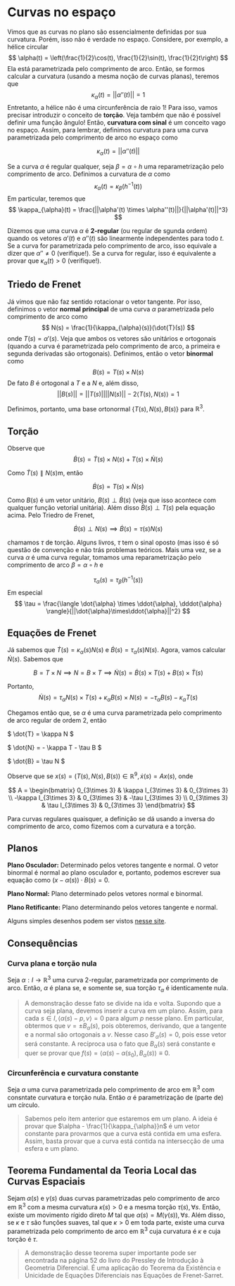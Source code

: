 # Curvas no espaço

Vimos que as curvas no plano são essencialmente definidas por sua curvatura. Porém, isso não é verdade no espaço. Considere, por exemplo, a hélice circular 
$$
\alpha(t) = \left(\frac{1}{2}\cos(t), \frac{1}{2}\sin(t), \frac{1}{2}t\right)
$$
Ela está parametrizada pelo comprimento de arco. Então, se formos calcular a curvatura (usando a mesma noção de curvas planas), teremos que 
$$
\kappa_{\alpha}(t) = ||\alpha''(t)|| = 1
$$
Entretanto, a hélice não é uma circunferência de raio 1! Para isso, vamos precisar introduzir o conceito de **torção**. Veja também que não é possível definir uma função ângulo! Então, **curvatura com sinal** é um conceito vago no espaço. Assim, para lembrar, definimos curvatura para uma curva parametrizada pelo comprimento de arco no espaço como 

$$
\kappa_{\alpha}(t) = ||\alpha''(t)||
$$

Se a curva $\alpha$ é regular qualquer, seja $\beta = \alpha \circ h$ uma reparametrização pelo comprimento de arco. Definimos a curvatura de $\alpha$ como 
$$
\kappa_{\alpha}(t) = \kappa_{\beta}(h^{-1}(t))
$$
Em particular, teremos que 
$$
\kappa_{\alpha}(t) = \frac{||\alpha'(t) \times \alpha''(t)||}{||\alpha'(t)||^3}
$$

Dizemos que uma curva $\alpha$ é **2-regular** (ou regular de sgunda ordem) quando os vetores $\alpha'(t)$ e $\alpha''(t)$ são linearmente independentes para todo $t$. Se a curva for parametrizada pelo comprimento de arco, isso equivale a dizer que $\alpha'' \neq 0$ (verifique!). Se a curva for regular, isso é equivalente a provar que $\kappa_{\alpha}(t) > 0$ (verifique!). 

## Triedo de Frenet

Já vimos que não faz sentido rotacionar o vetor tangente. Por isso, definimos o vetor **normal principal** de uma curva $\alpha$ parametrizada pelo comprimento de arco como 
$$
N(s) = \frac{1}{\kappa_{\alpha}(s)}(\dot{T}(s))
$$
onde $T(s) = \alpha'(s)$. Veja que ambos os vetores são unitários e ortogonais (quando a curva é parametrizada pelo comprimento de arco, a primeira e segunda derivadas são ortogonais). Definimos, então o vetor **binormal** como 
$$
B(s) = T(s) \times N(s)
$$
De fato $B$ é ortogonal a $T$ e a $N$ e, além disso, 
$$
||B(s)|| = ||T(s)||||N(s)|| - 2\langle T(s), N(s) \rangle = 1
$$

Definimos, portanto, uma base ortonormal $\{T(s), N(s), B(s)\}$ para $\mathbb{R}^3$. 

## Torção

Observe que 
$$
\dot{B}(s) = \dot{T}(s) \times N(s) + T(s) \times \dot{N}(s)
$$

Como $\dot{T}(s) \parallel N(s)$m, então 

$$
\dot{B}(s) = T(s) \times \dot{N}(s)
$$

Como $B(s)$ é um vetor unitário, $B(s) \perp \dot{B}(s)$ (veja que isso acontece com qualquer função vetorial unitária). Além disso $\dot{B}(s) \perp T(s)$ pela equação acima. Pelo Triedro de Frenet, 

$$
\dot{B}(s) \perp N(s) \implies \dot{B}(s) = \tau(s)N(s)
$$

chamamos $\tau$ de torção. Alguns livros, $\tau$ tem o sinal oposto (mas isso é só questão de convenção e não trás problemas teóricos. Mais uma vez, se a curva $\alpha$ é uma curva regular, tomamos uma reparametrização pelo comprimento de arco $\beta = \alpha \circ h$ e 

$$
\tau_{\alpha}(s) = \tau_{\beta}(h^{-1}(s))
$$
Em especial 
$$
\tau = \frac{\langle \dot{\alpha} \times \ddot{\alpha}, \dddot{\alpha} \rangle}{||\dot{\alpha}\times\ddot{\alpha}||^2}
$$


## Equações de Frenet

Já sabemos que $\dot{T}(s) = \kappa_{\alpha}(s)N(s)$ e $\dot{B}(s) = \tau_{\alpha}(s)N(s)$. Agora, vamos calcular $\dot{N}(s)$. Sabemos que 

$$
B = T \times N \implies N = B \times T \implies \dot{N}(s) = \dot{B}(s) \times T(s) + B(s) \times \dot{T}(s)
$$

Portanto, 
$$
\dot{N}(s) = \tau_{\alpha} N(s) \times T(s) + \kappa_{\alpha} B(s) \times N(s) = -\tau_{\alpha} B(s) - \kappa_{\alpha} T(s)
$$

Chegamos então que, se $\alpha$ é uma curva parametrizada pelo comprimento de arco regular de ordem 2, então

$
\dot{T} = \kappa N
$

$
\dot{N} = - \kappa T - \tau B
$

$
\dot{B} = \tau N
$

Observe que se $x(s) = (T(s), N(s), B(s)) \in \mathbb{R}^9, \dot{x}(s) = Ax(s)$, onde 

$$
A = \begin{bmatrix}
0_{3\times 3}         & \kappa I_{3\times 3} & 0_{3\times 3}       \\
-\kappa I_{3\times 3} & 0_{3\times 3}        & -\tau I_{3\times 3} \\
0_{3\times 3}         & \tau I_{3\times 3}   & 0_{3\times 3}
\end{bmatrix}
$$

Para curvas regulares quaisquer, a definição se dá usando a inversa do comprimento de arco, como fizemos com a curvatura e a torção. 

## Planos 

**Plano Osculador:** Determinado pelos vetores tangente e normal. O vetor binormal é normal ao plano osculador e, portanto, podemos escrever sua equação como $(x - \alpha(s))\cdot B(s) = 0$. 

**Plano Normal:** Plano determinado pelos vetores normal e binormal. 

**Plano Retificante:** Plano determinando pelos vetores tangente e normal. 

Alguns simples desenhos podem ser vistos [nesse site](http://mathonline.wikidot.com/normal-rectifying-and-osculating-planes). 

## Consequências 

### Curva plana e torção nula

Seja $\alpha : I \to \mathbb{R}^3$ uma curva 2-regular, parametrizada por comprimento de arco. Então, $\alpha$ é plana se, e somente se, sua torção $\tau_{\alpha}$ é identicamente nula.

> A demonstração desse fato se divide na ida e volta. Supondo que a curva seja plana, devemos inserir a curva em um plano. Assim, para cada $s \in I, \langle \alpha(s) - p, v \rangle = 0$ para algum $p$ nesse plano. Em particular, obtermos que $v = \pm B_{\alpha}(s)$, pois obteremos, derivando, que a tangente e a normal são ortogonais a $v$. Nesse caso $B'_{\alpha}(s) = 0$, pois esse vetor será constante. A recíproca usa o fato que $B_{\alpha}(s)$ será constante e quer se provar que $f(s) = \langle \alpha(s) - \alpha(s_0), B_{\alpha}(s) \rangle \equiv 0$.  

### Circunferência e curvatura constante 

Seja $\alpha$ uma curva parametrizada pelo comprimento de arco em $\mathbb{R}^3$ com consntate curvatura e torção nula. Então $\alpha$ é parametrização de (parte de) um círculo. 

> Sabemos pelo item anterior que estaremos em um plano. A ideia é provar que $\alpha - \frac{1}{\kappa_{\alpha}}n$ é um vetor constante para provarmos que a curva está contida em uma esfera. Assim, basta provar que a curva está contida na intersecção de uma esfera e um plano. 

## Teorema Fundamental da Teoria Local das Curvas Espaciais

Sejam $\alpha(s)$ e $\gamma(s)$ duas curvas parametrizadas pelo comprimento de arco em $\mathbb{R}^3$ com a mesma curvatura $\kappa(s) > 0$ e a mesma torção $\tau(s), \forall s$. Então, existe um movimento rígido direto $M$ tal que $\alpha(s) = M(\gamma(s)), \forall s$. Além disso, se $\kappa$ e $\tau$ são funções suaves, tal que $\kappa > 0$ em toda parte, existe uma curva parametrizada pelo comprimento de arco em $\mathbb{R}^3$ cuja curvatura é $\kappa$ e cuja torção é $\tau$. 

> A demonstração desse teorema super importante pode ser encontrada na página 52 do livro do Pressley de Introdução à Geometria Diferencial. É uma aplicação do Teorema da Existência e Unicidade de Equações Diferenciais nas Equações de Frenet-Sarret. 
